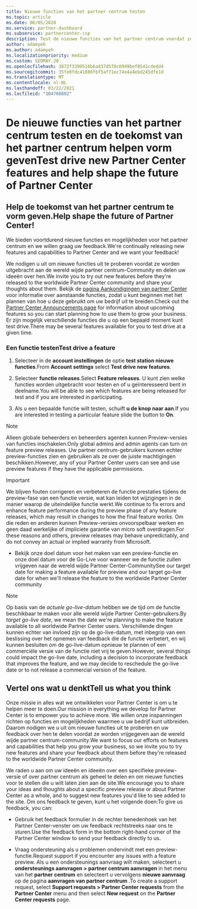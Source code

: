 ```yaml
---
title: Nieuwe functies van het partner centrum testen
ms.topic: article
ms.date: 06/05/2020
ms.service: partner-dashboard
ms.subservice: partnercenter-csp
description: Test de nieuwe functies van het partner centrum voordat ze worden uitgebracht en laat ons weten wat u ervan vindt. Help de toekomst van het partner centrum te vorm geven.
author: adamyeh
ms.author: adamyeh
ms.localizationpriority: medium
ms.custom: SEOMAY.20
ms.openlocfilehash: 3872f3398516b6a437d570c6949bef8541cdedd4
ms.sourcegitcommit: 35fe0fdc41886f6f5af71ec74e4a4ebd245dfe1d
ms.translationtype: MT
ms.contentlocale: nl-NL
ms.lasthandoff: 03/22/2021
ms.locfileid: "104768802"
---
```

# <a name="test-drive-new-partner-center-features-and-help-shape-the-future-of-partner-center"></a><span data-ttu-id="20eb1-104">De nieuwe functies van het partner centrum testen en de toekomst van het partner centrum helpen vorm geven</span><span class="sxs-lookup"><span data-stu-id="20eb1-104">Test drive new Partner Center features and help shape the future of Partner Center</span></span>


## <a name="help-shape-the-future-of-partner-center"></a><span data-ttu-id="20eb1-105">Help de toekomst van het partner centrum te vorm geven.</span><span class="sxs-lookup"><span data-stu-id="20eb1-105">Help shape the future of Partner Center!</span></span>

<span data-ttu-id="20eb1-106">We bieden voortdurend nieuwe functies en mogelijkheden voor het partner centrum en we willen graag uw feedback.</span><span class="sxs-lookup"><span data-stu-id="20eb1-106">We're continually releasing new features and capabilities to Partner Center and we want your feedback!</span></span>

<span data-ttu-id="20eb1-107">We nodigen u uit om nieuwe functies uit te proberen voordat ze worden uitgebracht aan de wereld wijde partner centrum-Community en delen uw ideeën over hen.</span><span class="sxs-lookup"><span data-stu-id="20eb1-107">We invite you to try out new features before they're released to the worldwide Partner Center community and share your thoughts about them.</span></span> <span data-ttu-id="20eb1-108">Bekijk de [pagina Aankondigingen van partner Center](announcements/index.md) voor informatie over aanstaande functies, zodat u kunt beginnen met het plannen van hoe u deze gebruikt om uw bedrijf uit te breiden.</span><span class="sxs-lookup"><span data-stu-id="20eb1-108">Check out the [Partner Center Announcements page](announcements/index.md) for information about upcoming features so you can start planning how to use them to grow your business.</span></span> <span data-ttu-id="20eb1-109">Er zijn mogelijk verschillende functies die u op een bepaald moment kunt test drive.</span><span class="sxs-lookup"><span data-stu-id="20eb1-109">There may be several features available for you to test drive at a given time.</span></span>

### <a name="test-drive-a-feature"></a><span data-ttu-id="20eb1-110">Een functie testen</span><span class="sxs-lookup"><span data-stu-id="20eb1-110">Test drive a feature</span></span>

1. <span data-ttu-id="20eb1-111">Selecteer in de **account instellingen** de optie **test station nieuwe functies**.</span><span class="sxs-lookup"><span data-stu-id="20eb1-111">From **Account settings** select **Test drive new features**.</span></span>

2. <span data-ttu-id="20eb1-112">Selecteer **functie releases**.</span><span class="sxs-lookup"><span data-stu-id="20eb1-112">Select **Feature releases**.</span></span> <span data-ttu-id="20eb1-113">U kunt zien welke functies worden uitgebracht voor testen en of u geïnteresseerd bent in deelname.</span><span class="sxs-lookup"><span data-stu-id="20eb1-113">You will be able to see which features are being released for test and if you are interested in participating.</span></span>

3. <span data-ttu-id="20eb1-114">Als u een bepaalde functie wilt testen, schuift **u de knop naar aan**.</span><span class="sxs-lookup"><span data-stu-id="20eb1-114">If you are interested in testing a particular feature slide the button to **On**.</span></span>

> [!NOTE]  
> <span data-ttu-id="20eb1-115">Alleen globale beheerders en beheerders agenten kunnen Preview-versies van functies inschakelen.</span><span class="sxs-lookup"><span data-stu-id="20eb1-115">Only global admins and admin agents can turn on feature preview releases.</span></span> <span data-ttu-id="20eb1-116">Uw partner centrum-gebruikers kunnen echter preview-functies zien en gebruiken als ze over de juiste machtigingen beschikken.</span><span class="sxs-lookup"><span data-stu-id="20eb1-116">However, any of your Partner Center users can see and use preview features if they have the applicable permissions.</span></span>

> [!IMPORTANT]  
> <span data-ttu-id="20eb1-117">We blijven fouten corrigeren en verbeteren de functie prestaties tijdens de preview-fase van een functie versie, wat kan leiden tot wijzigingen in de manier waarop de uiteindelijke functie werkt.</span><span class="sxs-lookup"><span data-stu-id="20eb1-117">We continue to fix errors and enhance feature performance during the preview phase of any feature releases, which may result in changes to how the final feature works.</span></span> <span data-ttu-id="20eb1-118">Om die reden en anderen kunnen Preview-versies onvoorspelbaar werken en geen daad werkelijke of impliciete garantie van micro soft overdragen.</span><span class="sxs-lookup"><span data-stu-id="20eb1-118">For these reasons and others, preview releases may behave unpredictably, and do not convey an actual or implied warranty from Microsoft.</span></span>

- <span data-ttu-id="20eb1-119">Bekijk onze doel datum voor het maken van een preview-functie en onze doel datum voor de Go-Live voor wanneer we de functie zullen vrijgeven naar de wereld wijde Partner Center-Community</span><span class="sxs-lookup"><span data-stu-id="20eb1-119">See our target date for making a feature available for preview and our target go-live date for when we'll release the feature to the worldwide Partner Center community</span></span>

> [!NOTE]  
> <span data-ttu-id="20eb1-120">Op basis van de *actuele go-live-datum* hebben we de tijd om de functie beschikbaar te maken voor alle wereld wijde Partner Center-gebruikers.</span><span class="sxs-lookup"><span data-stu-id="20eb1-120">By *target go-live date*, we mean the date we're planning to make the feature available to all worldwide Partner Center users.</span></span> <span data-ttu-id="20eb1-121">Verschillende dingen kunnen echter van invloed zijn op de go-live-datum, met inbegrip van een beslissing over het opnemen van feedback die de functie verbetert, en wij kunnen besluiten om de go-live-datum opnieuw te plannen of een commerciële versie van de functie niet vrij te geven.</span><span class="sxs-lookup"><span data-stu-id="20eb1-121">However, several things could impact the go-live date, including a decision to incorporate feedback that improves the feature, and we may decide to reschedule the go-live date or to not release a commercial version of the feature.</span></span>  
 
## <a name="tell-us-what-you-think"></a><span data-ttu-id="20eb1-122">Vertel ons wat u denkt</span><span class="sxs-lookup"><span data-stu-id="20eb1-122">Tell us what you think</span></span>

<span data-ttu-id="20eb1-123">Onze missie in alles wat we ontwikkelen voor Partner Center is om u te helpen meer te doen.</span><span class="sxs-lookup"><span data-stu-id="20eb1-123">Our mission in everything we develop for Partner Center is to empower you to achieve more.</span></span> <span data-ttu-id="20eb1-124">We willen onze inspanningen richten op functies en mogelijkheden waarmee u uw bedrijf kunt uitbreiden. Daarom nodigen we u uit om nieuwe functies uit te proberen en uw feedback over hen te delen voordat ze worden vrijgegeven aan de wereld wijde partner centrum-community.</span><span class="sxs-lookup"><span data-stu-id="20eb1-124">We want to focus our efforts on features and capabilities that help you grow your business, so we invite you to try new features and share your feedback about them before they're released to the worldwide Partner Center community.</span></span> 

<span data-ttu-id="20eb1-125">We raden u aan om uw ideeën en ideeën over een specifieke preview-versie of over partner centrum als geheel te delen en om nieuwe functies voor te stellen die u wilt laten zien aan de site.</span><span class="sxs-lookup"><span data-stu-id="20eb1-125">We encourage you to share your ideas and thoughts about a specific preview release or about Partner Center as a whole, and to suggest new features you'd like to see added to the site.</span></span> <span data-ttu-id="20eb1-126">Om ons feedback te geven, kunt u het volgende doen:</span><span class="sxs-lookup"><span data-stu-id="20eb1-126">To give us feedback, you can:</span></span>  

- <span data-ttu-id="20eb1-127">Gebruik het feedback formulier in de rechter benedenhoek van het Partner Center-venster om uw feedback rechtstreeks naar ons te sturen.</span><span class="sxs-lookup"><span data-stu-id="20eb1-127">Use the feedback form in the bottom right-hand corner of the Partner Center window to send your feedback directly to us.</span></span> 

- <span data-ttu-id="20eb1-128">Vraag ondersteuning als u problemen ondervindt met een preview-functie.</span><span class="sxs-lookup"><span data-stu-id="20eb1-128">Request support if you encounter any issues with a feature preview.</span></span> <span data-ttu-id="20eb1-129">Als u een ondersteunings aanvraag wilt maken, selecteert u **ondersteunings aanvragen > partner centrum aanvragen** in het menu van het **partner centrum** en selecteert u vervolgens **nieuwe aanvraag** op de pagina **aanvragen van partner centrum** .</span><span class="sxs-lookup"><span data-stu-id="20eb1-129">To create a support request, select **Support requests > Partner Center requests** from the **Partner Center** menu and then select **New request** on the **Partner Center requests** page.</span></span>



